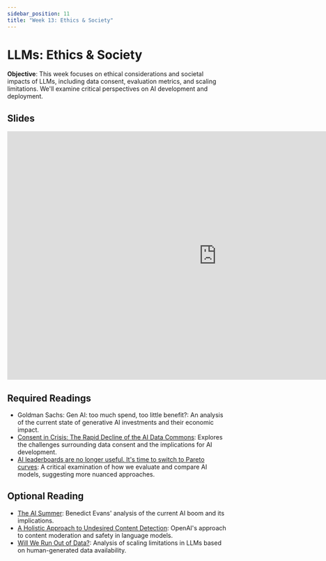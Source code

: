 ```yaml
---
sidebar_position: 11
title: "Week 13: Ethics & Society"
---
```


# LLMs: Ethics & Society

**Objective**: This week focuses on ethical considerations and societal impacts of LLMs, including data consent, evaluation metrics, and scaling limitations. We'll examine critical perspectives on AI development and deployment.

## Slides

<iframe src="https://docs.google.com/presentation/d/e/2PACX-1vStYzYPJYuM7m8nZrDKgo8godn5miLzMeGYoQdMZrVmGkXRfF6aCY6yE5Ml4vBs-HL3qVoxgcLwdsa8/embed?start=false&loop=false&delayms=3000" frameborder="0" width="960" height="569" allowfullscreen="true" mozallowfullscreen="true" webkitallowfullscreen="true"></iframe>

## Required Readings
- Goldman Sachs: Gen AI: too much spend, too little benefit?: An analysis of the current state of generative AI investments and their economic impact.
- [Consent in Crisis: The Rapid Decline of the AI Data Commons](https://www.dataprovenance.org/consent-in-crisis-paper): Explores the challenges surrounding data consent and the implications for AI development.
- [AI leaderboards are no longer useful. It's time to switch to Pareto curves](https://www.aisnakeoil.com/p/ai-leaderboards-are-no-longer-useful): A critical examination of how we evaluate and compare AI models, suggesting more nuanced approaches.

## Optional Reading

- [The AI Summer](https://www.ben-evans.com/benedictevans/2024/7/9/the-ai-summer): Benedict Evans' analysis of the current AI boom and its implications.
- [A Holistic Approach to Undesired Content Detection](https://github.com/openai/moderation-api-release): OpenAI's approach to content moderation and safety in language models.
- [Will We Run Out of Data?](https://epochai.org/blog/will-we-run-out-of-data-limits-of-llm-scaling-based-on-human-generated-data): Analysis of scaling limitations in LLMs based on human-generated data availability.
